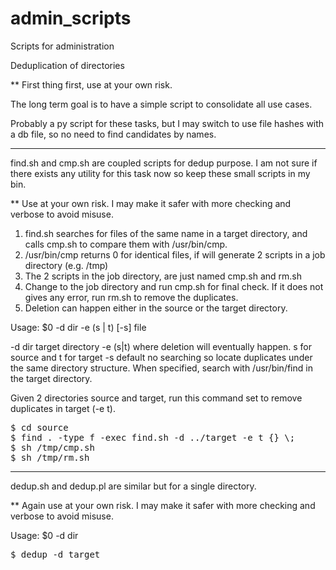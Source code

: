 # admin_scripts
Scripts for administration

Deduplication of directories

** First thing first, use at your own risk.

The long term goal is to have a simple script to consolidate all use cases.

Probably a py script for these tasks, but I may switch to use file hashes with a db file, so no need to find candidates by names.

---

find.sh and cmp.sh are coupled scripts for dedup purpose.
I am not sure if there exists any utility for this task now so keep these small scripts in my bin.

** Use at your own risk. I may make it safer with more checking and verbose to avoid misuse.

1. find.sh searches for files of the same name in a target directory, and calls cmp.sh to compare them with /usr/bin/cmp.
2. /usr/bin/cmp returns 0 for identical files, if will generate 2 scripts in a job directory (e.g. /tmp)
3. The 2 scripts in the job directory, are just named cmp.sh and rm.sh
4. Change to the job directory and run cmp.sh for final check. If it does not gives any error, run rm.sh to remove the duplicates.
5. Deletion can happen either in the source or the target directory.

Usage: $0 -d dir -e (s | t) [-s] file

-d dir    target directory
-e (s|t)  where deletion will eventually happen. s for source and t for target
-s        default no searching so locate duplicates under the same directory structure. When specified, search with /usr/bin/find in the target directory.

Given 2 directories source and target, run this command set to remove duplicates in target (-e t).

<pre>
$ cd source
$ find . -type f -exec find.sh -d ../target -e t {} \;
$ sh /tmp/cmp.sh
$ sh /tmp/rm.sh
</pre>

---

dedup.sh and dedup.pl are similar but for a single directory.

** Again use at your own risk. I may make it safer with more checking and verbose to avoid misuse.

Usage: $0 -d dir

<pre>
$ dedup -d target
</pre>

